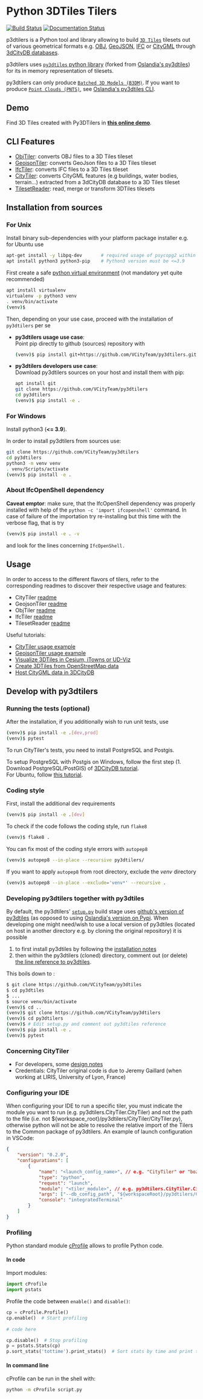# Python 3DTiles Tilers

[![Build Status](https://app.travis-ci.com/VCityTeam/py3dtilers.svg?branch=master)](https://app.travis-ci.com/VCityTeam/py3dtilers)
[![Documentation Status](https://readthedocs.org/projects/ansicolortags/badge/?version=latest)](https://vcityteam.github.io/py3dtilers/py3dtilers/index.html)

p3dtilers is a Python tool and library allowing to build [`3D Tiles`](https://github.com/AnalyticalGraphicsInc/3d-tiles) tilesets out of various geometrical formats e.g. [OBJ](https://en.wikipedia.org/wiki/Wavefront_.obj_file), [GeoJSON](https://en.wikipedia.org/wiki/GeoJSON), [IFC](https://en.wikipedia.org/wiki/Industry_Foundation_Classes) or [CityGML](https://en.wikipedia.org/wiki/CityGML) through [3dCityDB databases](https://3dcitydb-docs.readthedocs.io/en/release-v4.2.3/).

p3dtilers uses [`py3dtiles` python library](https://github.com/VCityTeam/py3dtiles/tree/Tiler) (forked from [Oslandia's py3dtiles](https://gitlab.com/Oslandia/py3dtiles)) for its in memory representation of tilesets.

py3dtilers can only produce [`Batched 3D Models (B3DM)`](https://github.com/CesiumGS/3d-tiles/blob/main/specification/TileFormats/Batched3DModel/README.md). If you want to produce [`Point Clouds (PNTS)`](https://github.com/CesiumGS/3d-tiles/blob/main/specification/TileFormats/PointCloud/README.md), see [Oslandia's py3dtiles CLI](https://gitlab.com/Oslandia/py3dtiles/-/blob/master/docs/cli.rst).

## Demo

Find 3D Tiles created with Py3DTilers in [__this online demo__](https://py3dtilers-demo.vcityliris.data.alpha.grandlyon.com/).

## CLI Features

* [ObjTiler](./py3dtilers/ObjTiler): converts OBJ files to a 3D Tiles tileset
* [GeojsonTiler](./py3dtilers/GeojsonTiler): converts GeoJson files to a 3D Tiles tileset
* [IfcTiler](./py3dtilers/IfcTiler): converts IFC files to a 3D Tiles tileset
* [CityTiler](./py3dtilers/CityTiler): converts CityGML features (e.g buildings, water bodies, terrain...) extracted from a 3dCityDB database to a 3D Tiles tileset
* [TilesetReader](./py3dtilers/TilesetReader): read, merge or transform 3DTiles tilesets

## Installation from sources

### For Unix

Install binary sub-dependencies with your platform package installer e.g. for Ubuntu use

```bash
apt-get install -y libpq-dev       # required usage of psycopg2 within py3dtilers
apt install python3 python3-pip    # Python3 version must be <=3.9
```

First create a safe [python virtual environment](https://docs.python.org/3/tutorial/venv.html)
(not mandatory yet quite recommended)

```bash
apt install virtualenv
virtualenv -p python3 venv
. venv/bin/activate
(venv)$
```

Then, depending on your use case, proceed with the installation of `py3dtilers` per se

* **py3dtilers usage use case**:  
  Point pip directly to github (sources) repository with
  ```bash
  (venv)$ pip install git+https://github.com/VCityTeam/py3dtilers.git
  ```
* **py3dtilers developers use case**:  
  Download py3dtilers sources on your host and install them with pip:
  ```bash
  apt install git
  git clone https://github.com/VCityTeam/py3dtilers
  cd py3dtilers
  (venv)$ pip install -e .
  ```

### For Windows

Install python3 (**<= 3.9**).

In order to install py3dtilers from sources use:

```bash
git clone https://github.com/VCityTeam/py3dtilers
cd py3dtilers
python3 -m venv venv
. venv/Scripts/activate
(venv)$ pip install -e .
```

### About IfcOpenShell dependency

**Caveat emptor**: make sure, that the IfcOpenShell dependency was properly installed with help of the `python -c 'import ifcopenshell'` command. In case
of failure of the importation try re-installing but this time with the verbose
flag, that is try

```bash
(venv)$ pip install -e . -v
```

and look for the lines concerning `IfcOpenShell.`

## Usage

In order to access to the different flavors of tilers, refer to the corresponding readmes to discover their respective usage and features:

* CityTiler [readme](py3dtilers/CityTiler/README.md)
* GeojsonTiler [readme](py3dtilers/GeojsonTiler/README.md)
* ObjTiler [readme](py3dtilers/ObjTiler/README.md)
* IfcTiler [readme](py3dtilers/IfcTiler/README.md)
* TilesetReader [readme](py3dtilers/TilesetReader/README.md)

Useful tutorials:

* [CityTiler usage example](./docs/Doc/cityGML_to_3DTiles_example.md)
* [GeojsonTiler usage example](./docs/Doc/geoJSON_to_3DTiles_example.md)
* [Visualize 3DTiles in Cesium, iTowns or UD-Viz](https://github.com/VCityTeam/UD-SV/blob/master/ImplementationKnowHow/Visualize3DTiles.md)
* [Create 3DTiles from OpenStreetMap data](https://github.com/VCityTeam/UD-SV/blob/master/ImplementationKnowHow/OSM_to_3DTiles.md)
* [Host CityGML data in 3DCityDB](https://github.com/VCityTeam/UD-SV/blob/master/ImplementationKnowHow/PostgreSQL_for_cityGML.md)

## Develop with py3dtilers

### Running the tests (optional)

After the installation, if you additionally wish to run unit tests, use

```bash
(venv)$ pip install -e .[dev,prod]
(venv)$ pytest
```

To run CityTiler's tests, you need to install PostgreSQL and Postgis.

To setup PostgreSQL with Postgis on Windows, follow the first step (1. Download PostgreSQL/PostGIS) of [3DCityDB tutorial](https://github.com/VCityTeam/UD-SV/blob/master/ImplementationKnowHow/PostgreSQL_for_cityGML.md#1-download-postgresqlpostgis).  
For Ubuntu, follow [this tutorial](https://github.com/VCityTeam/UD-SV/blob/master/Install/Setup_PostgreSQL_PostGIS_Ubuntu.md).

### Coding style

First, install the additional dev requirements

```bash
(venv)$ pip install -e .[dev]
```

To check if the code follows the coding style, run `flake8`

```bash
(venv)$ flake8 .
```

You can fix most of the coding style errors with `autopep8`

```bash
(venv)$ autopep8 --in-place --recursive py3dtilers/
```

If you want to apply `autopep8` from root directory, exclude the _venv_ directory

```bash
(venv)$ autopep8 --in-place --exclude='venv*' --recursive .
```

### Developing py3dtilers together with py3dtiles

By default, the py3dtilers' [`setup.py`](https://github.com/VCityTeam/py3dtilers/blob/master/setup.py#L30) build stage uses [github's version of py3dtiles](https://github.com/VCityTeam/py3dtiles) (as opposed to using [Oslandia's version on Pypi](https://pypi.org/project/py3dtiles/).
When developing one might need/wish to use a local version of py3dtiles (located on host in another directory e.g. by cloning the original repository) it is possible

 1. to first install py3dtiles by following the [installation notes](https://github.com/Oslandia/py3dtiles/blob/master/docs/install.rst)
 2. then within the py3dtilers (cloned) directory, comment out (or delete) [the line reference to py3dtiles](https://github.com/VCityTeam/py3dtilers/blob/master/setup.py#L30).

This boils down to :

```bash
$ git clone https://github.com/VCityTeam/py3dtiles
$ cd py3dtiles
$ ...
$ source venv/bin/activate
(venv)$ cd ..
(venv)$ git clone https://github.com/VCityTeam/py3dtilers
(venv)$ cd py3dtilers
(venv)$ # Edit setup.py and comment out py3dtiles reference
(venv)$ pip install -e .
(venv)$ pytest
```

### Concerning CityTiler

* For developers, some [design notes](docs/Doc/CityTilerDesignNotes.md)
* Credentials: CityTiler original code is due to Jeremy Gaillard (when working at LIRIS, University of Lyon, France)

### Configuring your IDE

When configuring your IDE to run a specific tiler, you must indicate the module you want to run (e.g. py3dtilers.CityTiler.CityTiler) and not the path to the file (i.e. not ${workspace_root}/py3dtilers/CityTiler/CityTiler.py), otherwise python will not be able to resolve the relative import of the Tilers to the Common package of py3dtilers. An example of launch configuration in VSCode:

```json
{
    "version": "0.2.0",
    "configurations": [
        {
            "name": "<launch_config_name>", // e.g. "CityTiler" or "bozo"
            "type": "python",
            "request": "launch",
            "module": "<tiler_module>", // e.g. py3dtilers.CityTiler.CityTiler
            "args": ["--db_config_path", "${workspaceRoot}/py3dtilers/CityTiler/<my_config_file.yml>"],
            "console": "integratedTerminal"
        }
    ]
}
```

### Profiling

Python standard module [cProfile](https://docs.python.org/3/library/profile.html) allows to profile Python code.

#### **In code**

Import modules:

```python
import cProfile
import pstats
```

Profile the code between `enable()` and `disable()`:

```python
cp = cProfile.Profile()
cp.enable()  # Start profiling
   
# code here

cp.disable()  # Stop profiling
p = pstats.Stats(cp)
p.sort_stats('tottime').print_stats()  # Sort stats by time and print them
```

#### **In command line**

cProfile can be run in the shell with:

```bash
python -m cProfile script.py
```
